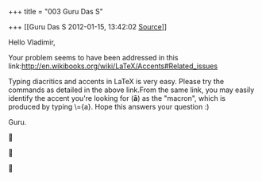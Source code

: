+++
title = "003 Guru Das S"

+++
[[Guru Das S	2012-01-15, 13:42:02 [Source](https://groups.google.com/g/samskrita/c/ujcVw9y0T2M)]]



Hello Vladimir,

  

Your problem seems to have been addressed in this link:<http://en.wikibooks.org/wiki/LaTeX/Accents#Related_issues>

  

Typing diacritics and accents in LaTeX is very easy. Please try the commands as detailed in the above link.From the same link, you may easily identify the accent you're looking for (**ā**) as the "macron", which is produced by typing \\={a}. Hope this answers your question :)

  

Guru.

  
  








